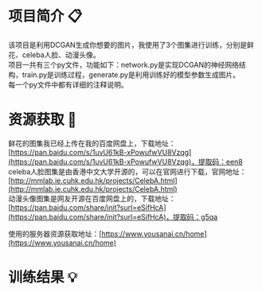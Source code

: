 # 项目简介 :clipboard:
该项目是利用DCGAN生成你想要的图片，我使用了3个图集进行训练，分别是鲜花、celeba人脸、动漫头像。  
项目一共有三个py文件，功能如下：network.py是实现DCGAN的神经网络结构，train.py是训练过程，generate.py是利用训练好的模型参数生成图片。  
每一个py文件中都有详细的注释说明。

# 资源获取 :eyes:
鲜花的图集我已经上传在我的百度网盘上，下载地址：[https://pan.baidu.com/s/1uvU61kB-xPowufwVU8Vzqg](https://pan.baidu.com/s/1uvU61kB-xPowufwVU8Vzqg)，提取码：een8  
celeba人脸图集是由香港中文大学开源的，可以在官网进行下载，官网地址：[http://mmlab.ie.cuhk.edu.hk/projects/CelebA.html](http://mmlab.ie.cuhk.edu.hk/projects/CelebA.html)  
动漫头像图集是网友开源在百度网盘上的，下载地址：[https://pan.baidu.com/share/init?surl=eSifHcA](https://pan.baidu.com/share/init?surl=eSifHcA)，提取码：g5qa  

使用的服务器资源获取地址：[https://www.yousanai.cn/home](https://www.yousanai.cn/home)

# 训练结果 :bulb:
